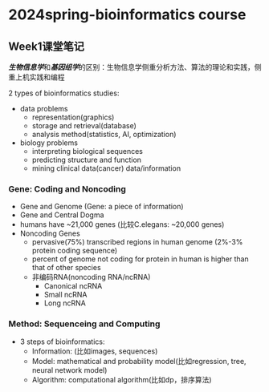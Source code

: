 # 2024spring-bioinformatics course
## Week1课堂笔记
***生物信息学***和***基因组学***的区别：生物信息学侧重分析方法、算法的理论和实践，侧重上机实践和编程  

2 types of bioinformatics studies:
- data problems
    - representation(graphics)
    - storage and retrieval(database)
    - analysis method(statistics, AI, optimization)
- biology problems
    - interpreting biological sequences
    - predicting structure and function
    - mining clinical data(cancer) data/information

### Gene: Coding and Noncoding
- Gene and Genome (Gene: a piece of information)
- Gene and Central Dogma
- humans have ~21,000 genes (比较C.elegans: ~20,000 genes)
- Noncoding Genes
    - pervasive(75%) transcribed regions in human genome (2%-3% protein coding sequence)
    - percent of genome not coding for protein in human is higher than that of other species
    - 非编码RNA(noncoding RNA/ncRNA)
        - Canonical ncRNA
        - Small ncRNA
        - Long ncRNA

### Method: Sequenceing and Computing
- 3 steps of bioinformatics:
    - Information: (比如images, sequences)
    - Model: mathematical and probability model(比如regression, tree, neural network model)
    - Algorithm: computational algorithm(比如dp，排序算法)

